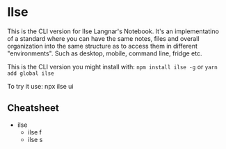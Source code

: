 # Ilse
This is the CLI version for Ilse Langnar's Notebook. It's an implementatino of a standard where you can have the same notes, files and overall organization into the same structure as to access them in different "environments". Such as desktop, mobile, command line, fridge etc.

This is the CLI version you might install with: `npm install ilse -g` or `yarn add global ilse`

To try it use: npx ilse ui

## Cheatsheet
- ilse
    - ilse f
    - ilse s

